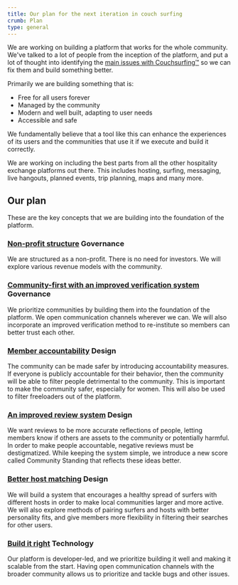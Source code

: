 ```yaml
---
title: Our plan for the next iteration in couch surfing
crumb: Plan
type: general
---
```


We are working on building a platform that works for the whole community. We've talked to a lot of people from the inception of the platform, and put a lot of thought into identifying the [main issues with Couchsurfing&#8482;](/issues) so we can fix them and build something better.

Primarily we are building something that is:
 - Free for all users forever
 - Managed by the community
 - Modern and well built, adapting to user needs
 - Accessible and safe

We fundamentally believe that a tool like this can enhance the experiences of its users and the communities that use it if we execute and build it correctly.

We are working on including the best parts from all the other hospitality exchange platforms out there. This includes hosting, surfing, messaging, live hangouts, planned events, trip planning, maps and many more.

## Our plan

These are the key concepts that we are building into the foundation of the platform.

### [Non-profit structure](/plan/profit-and-incentives) <span class="tag tag-governance">Governance</span>

We are structured as a non-profit. There is no need for investors. We will explore various revenue models with the community.

### [Community-first with an improved verification system](/plan/communities-and-trust) <span class="tag tag-governance">Governance</span>

We prioritize communities by building them into the foundation of the platform. We open communication channels wherever we can. We will also incorporate an improved verification method to re-institute so members can better trust each other.

### [Member accountability](/plan/creeps-and-freeloaders) <span class="tag tag-design">Design</span>

The community can be made safer by introducing accountability measures. If everyone is publicly accountable for their behavior, then the community will be able to filter people detrimental to the community. This is important to make the community safer, especially for women. This will also be used to filter freeloaders out of the platform.

### [An improved review system](/plan/reviews) <span class="tag tag-design">Design</span>

We want reviews to be more accurate reflections of people, letting members know if others are assets to the community or potentially harmful. In order to make people accountable, negative reviews must be destigmatized. While keeping the system simple, we introduce a new score called Community Standing that reflects these ideas better.

### [Better host matching](/plan/host-matching) <span class="tag tag-design">Design</span>

We will build a system that encourages a healthy spread of surfers with different hosts in order to make local communities larger and more active. We will also explore methods of pairing surfers and hosts with better personality fits, and give members more flexibility in filtering their searches for other users.

### [Build it right](/plan/the-build) <span class="tag tag-tech">Technology</span>

Our platform is developer-led, and we prioritize building it well and making it scalable from the start. Having open communication channels with the broader community allows us to prioritize and tackle bugs and other issues.
